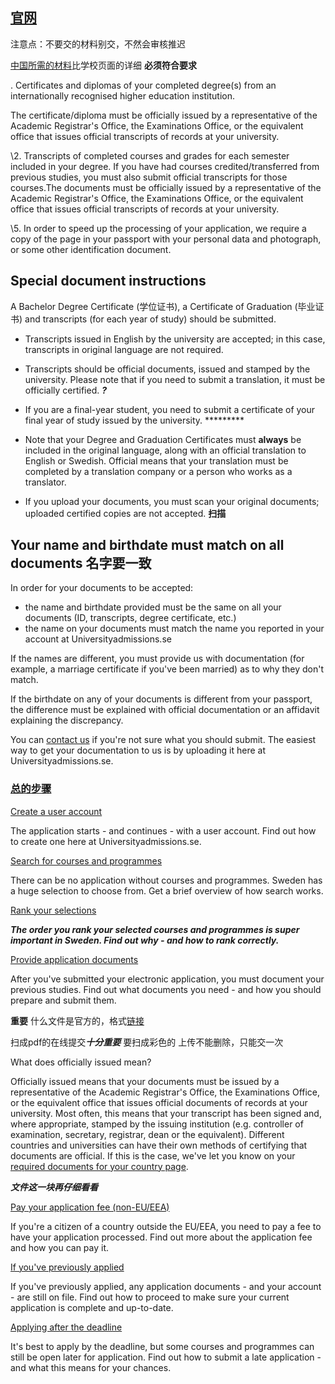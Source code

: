 ## [官网](https://www.universityadmissions.se/intl/start)

注意点：不要交的材料别交，不然会审核推迟



[中国所需的材料](https://www.universityadmissions.se/en/apply-to-masters/provide-application-documents-masters/required-documents/china-mainland/)比学校页面的详细 **必须符合要求**

. Certificates and diplomas of your completed degree(s) from an internationally recognised higher education institution.

The certificate/diploma must be officially issued by a representative of the Academic Registrar's Office, the Examinations Office, or the equivalent office that issues official transcripts of records at your university.



\2. Transcripts of completed courses and grades for each semester included in your degree. If you have had courses credited/transferred from previous studies, you must also submit official transcripts for those courses.The documents must be officially issued by a representative of the Academic Registrar's Office, the Examinations Office, or the equivalent office that issues official transcripts of records at your university.

\5. In order to speed up the processing of your application, we require a copy of the page in your passport with your personal data and photograph, or some other identification document.

## Special document instructions

A Bachelor Degree Certificate (学位证书), a Certificate of Graduation (毕业证书) and transcripts (for each year of study) should be submitted. 

- Transcripts issued in English by the university are accepted; in this case, transcripts in original language are not required.
- Transcripts should be official documents, issued and stamped by the university. Please note that if you need to submit a translation, it must be officially certified.    ***?***
- If you are a final-year student, you need to submit a certificate of your final year of study issued by the university. *********

- Note that your Degree and Graduation Certificates must **always** be included in the original language, along with an official translation to English or Swedish. Official means that your translation must be completed by a translation company or a person who works as a translator.

- If you upload your documents, you must scan your original documents; uploaded certified copies are not accepted. **扫描**

## Your name and birthdate must match on all documents 名字要一致

In order for your documents to be accepted:

- the name and birthdate provided must be the same on all your documents (ID, transcripts, degree certificate, etc.)
- the name on your documents must match the name you reported in your account at Universityadmissions.se

If the names are different, you must provide us with documentation (for example, a marriage certificate if you've been married) as to why they don't match.

If the birthdate on any of your documents is different from your passport, the difference must be explained with official documentation or an affidavit explaining the discrepancy.

You can [contact us](https://www.universityadmissions.se/en/support-centre-old/#humany-universityadmissions=/contact) if you're not sure what you should submit. The easiest way to get your documentation to us is by uploading it here at Universityadmissions.se. 





### [总的步骤](https://www.universityadmissions.se/en/apply-to-masters/)

[Create a user account](https://www.universityadmissions.se/en/apply-to-masters/create-a-user-account-masters/)

The application starts - and continues - with a user account. Find out how to create one here at Universityadmissions.se.

[Search for courses and programmes](https://www.universityadmissions.se/en/apply-to-masters/search-for-courses-and-programmes-masters/)

There can be no application without courses and programmes. Sweden has a huge selection to choose from. Get a brief overview of how search works.

[Rank your selections](https://www.universityadmissions.se/en/apply-to-masters/rank-your-selections-masters/)

***The order you rank your selected courses and programmes is super important in Sweden. Find out why - and how to rank correctly.***

[Provide application documents](https://www.universityadmissions.se/en/apply-to-masters/provide-application-documents-masters/)

After you've submitted your electronic application, you must document your previous studies. Find out what documents you need - and how you should prepare and submit them.

**重要** 什么文件是官方的，格式[链接](https://www.universityadmissions.se/en/apply-to-masters/provide-application-documents-masters/your-documents-must-be-officially-issued/)

扫成pdf的在线提交***十分重要***  要扫成彩色的  上传不能删除，只能交一次

What does officially issued mean?

Officially issued means that your documents must be issued by a representative of the Academic Registrar's Office, the Examinations Office, or the equivalent office that issues official documents of records at your university. Most often, this means that your transcript has been signed and, where appropriate, stamped by the issuing institution (e.g. controller of examination, secretary, registrar, dean or the equivalent). Different countries and universities can have their own methods of certifying that documents are official. If this is the case, we've let you know on your [required documents for your country page](https://www.universityadmissions.se/en/apply-to-masters/provide-application-documents-masters/required-documents/).

***文件这一块再仔细看看***

[Pay your application fee (non-EU/EEA)](https://www.universityadmissions.se/en/apply-to-masters/pay-your-application-fee-non-eueea-masters/)

If you're a citizen of a country outside the EU/EEA, you need to pay a fee to have your application processed. Find out more about the application fee and how you can pay it.

[If you've previously applied](https://www.universityadmissions.se/en/apply-to-masters/if-youve-previously-applied-masters/)

If you've previously applied, any application documents - and your account - are still on file. Find out how to proceed to make sure your current application is complete and up-to-date.

[Applying after the deadline](https://www.universityadmissions.se/en/apply-to-masters/applying-after-the-deadline-masters/)

It's best to apply by the deadline, but some courses and programmes can still be open later for application. Find out how to submit a late application - and what this means for your chances.